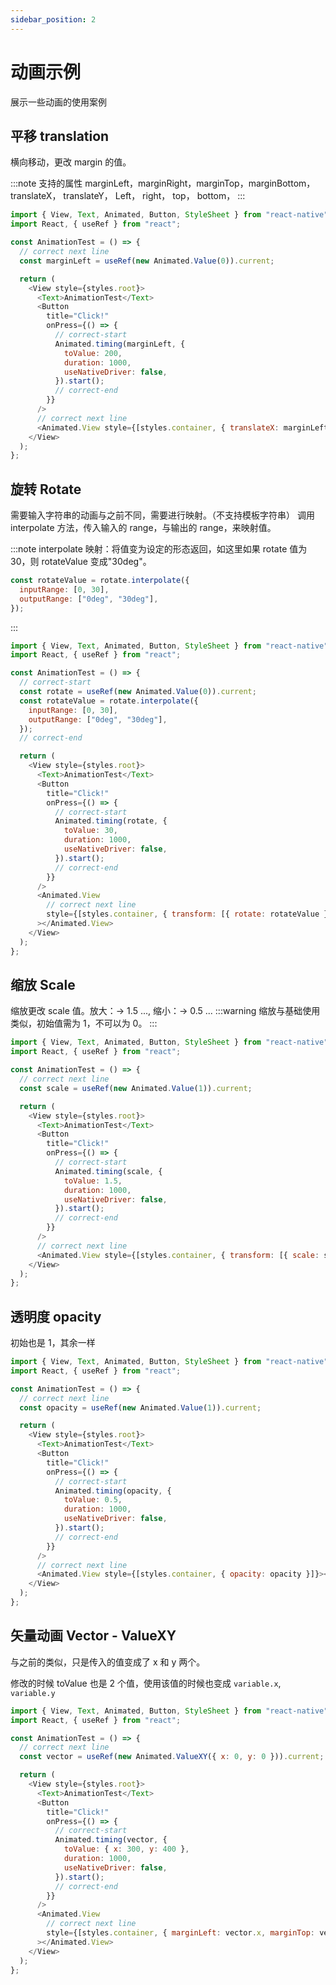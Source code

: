 ```yaml
---
sidebar_position: 2
---
```


# 动画示例

展示一些动画的使用案例

## 平移 translation

横向移动，更改 margin 的值。

:::note 支持的属性
marginLeft，marginRight，marginTop，marginBottom，
translateX， translateY，
Left， right， top， bottom，
:::

```js title="translation"
import { View, Text, Animated, Button, StyleSheet } from "react-native";
import React, { useRef } from "react";

const AnimationTest = () => {
  // correct next line
  const marginLeft = useRef(new Animated.Value(0)).current;

  return (
    <View style={styles.root}>
      <Text>AnimationTest</Text>
      <Button
        title="Click!"
        onPress={() => {
          // correct-start
          Animated.timing(marginLeft, {
            toValue: 200,
            duration: 1000,
            useNativeDriver: false,
          }).start();
          // correct-end
        }}
      />
      // correct next line
      <Animated.View style={[styles.container, { translateX: marginLeft }]}></Animated.View>
    </View>
  );
};
```

## 旋转 Rotate

需要输入字符串的动画与之前不同，需要进行映射。（不支持模板字符串）
调用 interpolate 方法，传入输入的 range，与输出的 range，来映射值。

:::note interpolate
映射：将值变为设定的形态返回，如这里如果 rotate 值为 30，则 rotateValue 变成"30deg"。

```js
const rotateValue = rotate.interpolate({
  inputRange: [0, 30],
  outputRange: ["0deg", "30deg"],
});
```

:::

```js title="Rotate"
import { View, Text, Animated, Button, StyleSheet } from "react-native";
import React, { useRef } from "react";

const AnimationTest = () => {
  // correct-start
  const rotate = useRef(new Animated.Value(0)).current;
  const rotateValue = rotate.interpolate({
    inputRange: [0, 30],
    outputRange: ["0deg", "30deg"],
  });
  // correct-end

  return (
    <View style={styles.root}>
      <Text>AnimationTest</Text>
      <Button
        title="Click!"
        onPress={() => {
          // correct-start
          Animated.timing(rotate, {
            toValue: 30,
            duration: 1000,
            useNativeDriver: false,
          }).start();
          // correct-end
        }}
      />
      <Animated.View
        // correct next line
        style={[styles.container, { transform: [{ rotate: rotateValue }] }]}
      ></Animated.View>
    </View>
  );
};
```

## 缩放 Scale

缩放更改 scale 值。放大：-> 1.5 ..., 缩小：-> 0.5 ...
:::warning
缩放与基础使用类似，初始值需为 1，不可以为 0。
:::

```js title="scale"
import { View, Text, Animated, Button, StyleSheet } from "react-native";
import React, { useRef } from "react";

const AnimationTest = () => {
  // correct next line
  const scale = useRef(new Animated.Value(1)).current;

  return (
    <View style={styles.root}>
      <Text>AnimationTest</Text>
      <Button
        title="Click!"
        onPress={() => {
          // correct-start
          Animated.timing(scale, {
            toValue: 1.5,
            duration: 1000,
            useNativeDriver: false,
          }).start();
          // correct-end
        }}
      />
      // correct next line
      <Animated.View style={[styles.container, { transform: [{ scale: scale }] }]}></Animated.View>
    </View>
  );
};
```

## 透明度 opacity

初始也是 1，其余一样

```js title="opacity"
import { View, Text, Animated, Button, StyleSheet } from "react-native";
import React, { useRef } from "react";

const AnimationTest = () => {
  // correct next line
  const opacity = useRef(new Animated.Value(1)).current;

  return (
    <View style={styles.root}>
      <Text>AnimationTest</Text>
      <Button
        title="Click!"
        onPress={() => {
          // correct-start
          Animated.timing(opacity, {
            toValue: 0.5,
            duration: 1000,
            useNativeDriver: false,
          }).start();
          // correct-end
        }}
      />
      // correct next line
      <Animated.View style={[styles.container, { opacity: opacity }]}></Animated.View>
    </View>
  );
};
```

## 矢量动画 Vector - ValueXY

与之前的类似，只是传入的值变成了 x 和 y 两个。

修改的时候 toValue 也是 2 个值，使用该值的时候也变成 `variable.x`, `variable.y`

```js title="Vector"
import { View, Text, Animated, Button, StyleSheet } from "react-native";
import React, { useRef } from "react";

const AnimationTest = () => {
  // correct next line
  const vector = useRef(new Animated.ValueXY({ x: 0, y: 0 })).current;

  return (
    <View style={styles.root}>
      <Text>AnimationTest</Text>
      <Button
        title="Click!"
        onPress={() => {
          // correct-start
          Animated.timing(vector, {
            toValue: { x: 300, y: 400 },
            duration: 1000,
            useNativeDriver: false,
          }).start();
          // correct-end
        }}
      />
      <Animated.View
        // correct next line
        style={[styles.container, { marginLeft: vector.x, marginTop: vector.y }]}
      ></Animated.View>
    </View>
  );
};
```

